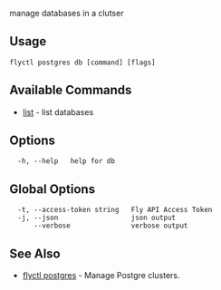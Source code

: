 manage databases in a clutser


## Usage
~~~
flyctl postgres db [command] [flags]
~~~

## Available Commands
* [list](/docs/flyctl/postgres-db-list/)	 - list databases

## Options

~~~
  -h, --help   help for db
~~~

## Global Options

~~~
  -t, --access-token string   Fly API Access Token
  -j, --json                  json output
      --verbose               verbose output
~~~

## See Also

* [flyctl postgres](/docs/flyctl/postgres/)	 - Manage Postgre clusters.

